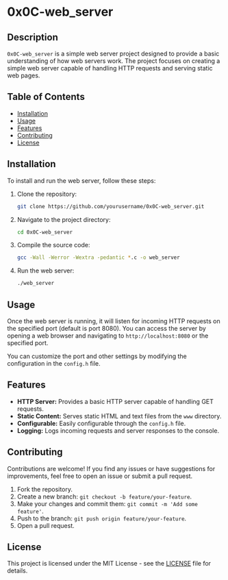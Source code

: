 # 0x0C-web_server

## Description

`0x0C-web_server` is a simple web server project designed to provide a basic understanding of how web servers work. The project focuses on creating a simple web server capable of handling HTTP requests and serving static web pages.

## Table of Contents

- [Installation](#installation)
- [Usage](#usage)
- [Features](#features)
- [Contributing](#contributing)
- [License](#license)

## Installation

To install and run the web server, follow these steps:

1. Clone the repository:

   ```bash
   git clone https://github.com/yourusername/0x0C-web_server.git
   ```

2. Navigate to the project directory:

   ```bash
   cd 0x0C-web_server
   ```

3. Compile the source code:

   ```bash
   gcc -Wall -Werror -Wextra -pedantic *.c -o web_server
   ```

4. Run the web server:

   ```bash
   ./web_server
   ```

## Usage

Once the web server is running, it will listen for incoming HTTP requests on the specified port (default is port 8080). You can access the server by opening a web browser and navigating to `http://localhost:8080` or the specified port.

You can customize the port and other settings by modifying the configuration in the `config.h` file.

## Features

- **HTTP Server:** Provides a basic HTTP server capable of handling GET requests.
- **Static Content:** Serves static HTML and text files from the `www` directory.
- **Configurable:** Easily configurable through the `config.h` file.
- **Logging:** Logs incoming requests and server responses to the console.

## Contributing

Contributions are welcome! If you find any issues or have suggestions for improvements, feel free to open an issue or submit a pull request.

1. Fork the repository.
2. Create a new branch: `git checkout -b feature/your-feature`.
3. Make your changes and commit them: `git commit -m 'Add some feature'`.
4. Push to the branch: `git push origin feature/your-feature`.
5. Open a pull request.

## License

This project is licensed under the MIT License - see the [LICENSE](LICENSE) file for details.
